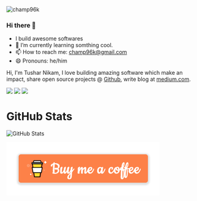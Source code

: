 
<link rel="stylesheet" href="../css/social-circles.min.css">

<p align="left"> <img src="https://komarev.com/ghpvc/?username=champ96k" alt="champ96k" /> </p>

### Hi there 👋

- I build awesome softwares
- 🌱 I’m currently learning somthing cool.
- 📫 How to reach me: champ96k@gmail.com
- 😄 Pronouns: he/him

<p>Hi, I'm Tushar Nikam, I love building amazing software which make an impact, share open source projects @ <a href="https://github.com/champ96k">Github</a>, write blog at <a href="https://champ96k.medium.com/">medium.com</a>.</p>

<p><a href="https://www.twitter.com/champ_96k"><img src="https://img.shields.io/badge/twitter-%231DA1F2.svg?&style=for-the-badge&logo=twitter&logoColor=white" height=25></a> <a href="https://www.linkedin.com/in/tushar-nikam-a29a97131/"><img src="https://img.shields.io/badge/linkedin-%230077B5.svg?&style=for-the-badge&logo=linkedin&logoColor=white" height=25></a> <a href="https://medium.com/@champ96k"><img src="https://img.shields.io/badge/medium-%2312100E.svg?&style=for-the-badge&logo=medium&logoColor=white" height=25></a> </p>

<h1>GitHub Stats</h1>
<p><img src="https://github-readme-stats.vercel.app/api?username=champ96k&amp;show_icons=true" alt="GitHub Stats"></p>



<a href="https://www.buymeacoffee.com/champ96k">

![alt Buy me a coffee](https://raw.githubusercontent.com/ravjanisz/imagecrypt/master/docs/assets/bmc.png)

</a>


